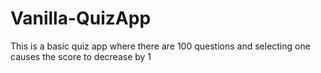 ﻿# Vanilla-QuizApp
This is a basic quiz app where there are 100 questions and selecting one causes the score to decrease by 1
